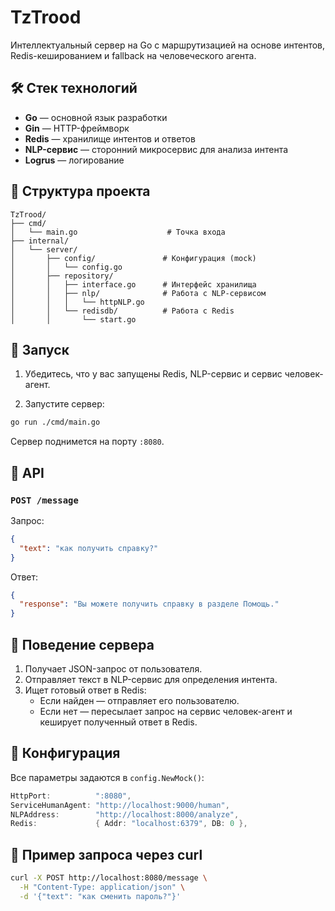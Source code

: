 # TzTrood

Интеллектуальный сервер на Go с маршрутизацией на основе интентов, Redis-кешированием и fallback на человеческого агента.

## 🛠 Стек технологий

- **Go** — основной язык разработки
- **Gin** — HTTP-фреймворк
- **Redis** — хранилище интентов и ответов
- **NLP-сервис** — сторонний микросервис для анализа интента
- **Logrus** — логирование

## 📁 Структура проекта

```
TzTrood/
├── cmd/
│   └── main.go                    # Точка входа
├── internal/
│   └── server/
│       ├── config/               # Конфигурация (mock)
│       │   └── config.go
│       ├── repository/
│       │   ├── interface.go      # Интерфейс хранилища
│       │   ├── nlp/              # Работа с NLP-сервисом
│       │   │   └── httpNLP.go
│       │   └── redisdb/          # Работа с Redis
│       │       └── start.go
```

## 🚀 Запуск

1. Убедитесь, что у вас запущены Redis, NLP-сервис и сервис человек-агент.

2. Запустите сервер:

```bash
go run ./cmd/main.go
```

Сервер поднимется на порту `:8080`.

## 📡 API

### `POST /message`

Запрос:
```json
{
  "text": "как получить справку?"
}
```

Ответ:
```json
{
  "response": "Вы можете получить справку в разделе Помощь."
}
```

## 🔄 Поведение сервера

1. Получает JSON-запрос от пользователя.
2. Отправляет текст в NLP-сервис для определения интента.
3. Ищет готовый ответ в Redis:
    - Если найден — отправляет его пользователю.
    - Если нет — пересылает запрос на сервис человек-агент и кеширует полученный ответ в Redis.

## 📌 Конфигурация

Все параметры задаются в `config.NewMock()`:

```go
HttpPort:          ":8080",
ServiceHumanAgent: "http://localhost:9000/human",
NLPAddress:        "http://localhost:8000/analyze",
Redis:             { Addr: "localhost:6379", DB: 0 },
```

## 🧪 Пример запроса через curl

```bash
curl -X POST http://localhost:8080/message \
  -H "Content-Type: application/json" \
  -d '{"text": "как сменить пароль?"}'
```